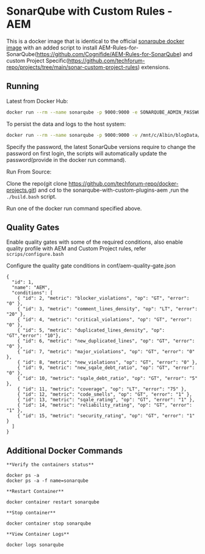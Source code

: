 # SonarQube with Custom Rules - AEM

This is a docker image that is identical to the official [sonarqube docker image](https://github.com/SonarSource/docker-sonarqube/blob/abaf14c38297974eb5de295d42e83066ddb84751/7.7-community/Dockerfile) with an added script to install AEM-Rules-for-SonarQube(https://github.com/Cognifide/AEM-Rules-for-SonarQube) and custom Project Specific(https://github.com/techforum-repo/projects/tree/main/sonar-custom-project-rules) extensions.

## Running

Latest from Docker Hub:

```sh
docker run --rm --name sonarqube -p 9000:9000 -e SONARQUBE_ADMIN_PASSWORD="Welcome1" techforum/sonarqube-with-custom-plugins-aem:latest

```

To persist the data and logs to the host system:

```sh
docker run --rm --name sonarqube -p 9000:9000 -v /mnt/c/Albin/blogData/docker-container-files/data:/opt/sonarqube/data -v /mnt/c/Albin/blogData/docker-container-files/logs:/opt/sonarqube/logs -e SONARQUBE_ADMIN_PASSWORD="Welcome1" techforum/sonarqube-with-custom-plugins-aem:latest

```

Specify the password, the latest SonarQube versions require to change the password on first login, the scripts will automatically update the password(provide in the docker run command).

Run From Source:

Clone the repo(git clone https://github.com/techforum-repo/docker-projects.git) and cd to the sonarqube-with-custom-plugins-aem ,run the `./build.bash` script.

Run one of the docker run command specified above.

## Quality Gates

Enable quality gates with some of the required conditions, also enable quality profile with AEM and Custom Project rules, refer `scrips/configure.bash`

Configure the quality gate conditions in conf/aem-quality-gate.json

```
{
  "id": 1,
  "name": "AEM",
  "conditions": [
    { "id": 2, "metric": "blocker_violations", "op": "GT", "error": "0" },
    { "id": 3, "metric": "comment_lines_density", "op": "LT", "error": "20" },
    { "id": 4, "metric": "critical_violations", "op": "GT", "error": "0" },
    { "id": 5, "metric": "duplicated_lines_density", "op": "GT","error": "10"},
    { "id": 6, "metric": "new_duplicated_lines", "op": "GT", "error": "0" },
    { "id": 7, "metric": "major_violations", "op": "GT", "error": "0" },
    { "id": 8, "metric": "new_violations", "op": "GT", "error": "0" },
    { "id": 9, "metric": "new_sqale_debt_ratio", "op": "GT", "error": "0" },
    { "id": 10, "metric": "sqale_debt_ratio", "op": "GT", "error": "5" },
    { "id": 11, "metric": "coverage", "op": "LT", "error": "75" },
    { "id": 12, "metric": "code_smells", "op": "GT", "error": "1" },
	{ "id": 13, "metric": "sqale_rating", "op": "GT", "error": "1" },
	{ "id": 14, "metric": "reliability_rating", "op": "GT", "error": "1" },
	{ "id": 15, "metric": "security_rating", "op": "GT", "error": "1" }
  ]
}

```
## Additional Docker Commands

```
**Verify the containers status**

docker ps -a 
docker ps -a -f name=sonarqube

**Restart Container**

docker container restart sonarqube

**Stop container**

docker container stop sonarqube

**View Container Logs**

docker logs sonarqube 

```